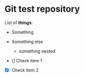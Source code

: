 # Git test repository

List of **things**:

- Something
- Something else
    - something nested

- [] Check item 1

- [x] Check item 2
